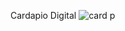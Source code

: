 Cardapio Digital
![card p](https://github.com/user-attachments/assets/86e69a8c-dd56-4760-98e0-772aa8bc6b9c)
